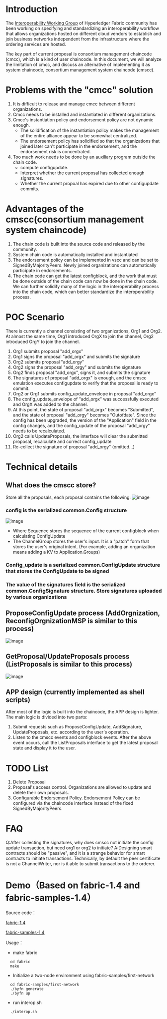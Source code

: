 # Introduction
The [Interoperability Working Group](https://wiki.hyperledger.org/display/fabric/Fabric+Interop+Working+Group) of Hyperledger Fabric community has been working on specifying and standardizing an interoperability workflow that allows organizations hosted on different cloud vendors to establish and join business networks independent from the infrastructure where the ordering services are hosted.

The key part of current proposal is consortium management chaincode (cmcc), which is a kind of user chaincode. In this document, we will analyze the limitation of cmcc, and discuss an alternative of implementing it as system chaincode, consortium management system chaincode (cmscc).

# Problems with the "cmcc" solution
1. It is difficult to release and manage cmcc between different organizations.
2. Cmcc needs to be installed and instantiated in different organizations.
3. Cmcc's instantiation policy and endorsement policy are not dynamic enough.
	* The solidification of the instantiation policy makes the management of the entire alliance appear to be somewhat centralized.
	* The endorsement policy has solidified so that the organizations that joined later can't participate in the endorsement, and the endorsement risk is concentrated.
4. Too much work needs to be done by an auxiliary program outside the chain code.
	* compute configupdate.
	* Interpret whether the current proposal has collected enough signatures.
	* Whether the current propoal has expired due to other configupdate commits.

# Advantages of the cmscc(consortium management system chaincode)
1. The chain code is built into the source code and released by the community.
2. System chain code is automatically installed and instantiated
3. The endorsement policy can be implemented in vscc and can be set to SignedByMajorityPeers. Newly joined organizations can automatically participate in endorsements.
4. The chain code can get the latest configblock, and the work that must be done outside of the chain code can now be done in the chain code. We can further solidify many of the logic in the interoperability process into the chain code, which can better standardize the interoperability process.

# POC Scenario
There is currently a channel consisting of two organizations, Org1 and Org2. At almost the same time, Org1 introduced OrgX to join the channel, Org2 introduced OrgY to join the channel.

1. Org1 submits proposal "add_orgx"
2. Org1 signs the proposal "add_orgx" and submits the signature
3. Org2 submits proposal "add_orgy"
4. Org2 signs the proposal "add_orgy" and submits the signature
5. Org2 finds proposal "add_orgx", signs it, and submits the signature
6. The signatures of proposal "add_orgx" is enough, and the cmscc emulation executes configupdate to verify that the proposal is ready to commit.
7. Org2 or Org1 submits config_update_envelope in proposal "add_orgx"
8. The config_update_envelope of "add_orgx" was successfully executed and OrgX was added to the channel.
9. At this point, the state of proposal "add_orgx" becomes "Submitted", and the state of proposal "add_orgy" becomes "Outofdate". Since the config has been upgraded, the version of the "Application" field in the config changes, and the config_update of the proposal "add_orgy" needs to be recalculated.
10. Org2 calls UpdateProposals, the interface will clear the submitted proposal, recalculate and correct config_update
11. Re-collect the signature of proposal "add_orgy" (omitted...)

# Technical details
## What does the cmscc store?
Store all the proposals, each proposal contains the following:
![image](https://github.com/alibaba/fabric-interop/raw/master/imgs/proposal_ds.png)

### config is the serialized common.Config structure
![image](https://github.com/alibaba/fabric-interop/raw/master/imgs/config_ds.png)

* Where Sequence stores the sequence of the current configblock when calculating ConfigUpdate
* The ChannelGroup stores the user's input. It is a "patch" form that stores the user's original intent. (For example, adding an organization means adding a KV to Application.Groups)
### Config_update is a serialized common.ConfigUpdate structure that stores the ConfigUpdate to be signed
### The value of the signatures field is the serialized common.ConfigSignature structure. Store signatures uploaded by various organizations

## ProposeConfigUpdate process (AddOrgnization, ReconfigOrgnizationMSP is similar to this process)
![image](https://github.com/alibaba/fabric-interop/raw/master/imgs/propose_config_update.png)

## GetProposal/UpdateProposals process (ListProposals is similar to this process)
![image](https://github.com/alibaba/fabric-interop/raw/master/imgs/get_proposal.png)

## APP design (currently implemented as shell scripts)
After most of the logic is built into the chaincode, the APP design is lighter. The main logic is divided into two parts:
1. Submit requests such as ProposeConfigUpdate, AddSignature, UpdateProposals, etc. according to the user's operation.
2. Listen to the cmscc events and configblock events. After the above event occurs, call the ListProposals interface to get the latest proposal state and display it to the user.

# TODO List
1. Delete Proposal
2. Proposal's access control. Organizations are allowed to update and delete their own proposals.
3. Configurable Endorsement Policy. Endorsement Policy can be configured via the chaincode interface instead of the fixed SignedByMajorityPeers.

# FAQ
Q:After collecting the signatures, why does cmscc not initiate the config update transaction, but need org1 or org2 to initiate?
A:Designing smart contracts should be "passive", and it is a strange behavior for smart contracts to initiate transactions. Technically, by default the peer certificate is not a ChannelWriter, nor is it able to submit transactions to the orderer.
# Demo（Based on fabric-1.4 and fabric-samples-1.4）
Source code：

[fabric-1.4](https://github.com/alibaba/fabric/tree/interop-1.4)

[fabric-samples-1.4](https://github.com/alibaba/fabric-samples/tree/interop-1.4)

Usage：

* make fabric

```
  cd fabric
  make
```

* Initialize a two-node environment using fabric-samples/first-network

```
  cd fabric-samples/first-network
  ./byfn generate
  ./byfn up
```

* run interop.sh

```
  ./interop.sh
```


